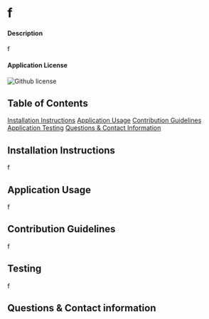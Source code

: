 # f

#### Description

f

#### Application License <a name="application-license"></a>

![Github license](https://img.shields.io/badge/license-MIT-blue.svg)

## Table of Contents


[Installation Instructions](#installation)
[Application Usage](#usage)
[Contribution Guidelines](#Guidelines)
[Application Testing](#testing)
[Questions & Contact Information](#contact)

## Installation Instructions <a name="installation"></a>

f

## Application Usage <a name="usage"></a>

f

## Contribution Guidelines <a name="guidelines"></a>

f

## Testing <a name="testing"></a>

f

## Questions & Contact information

